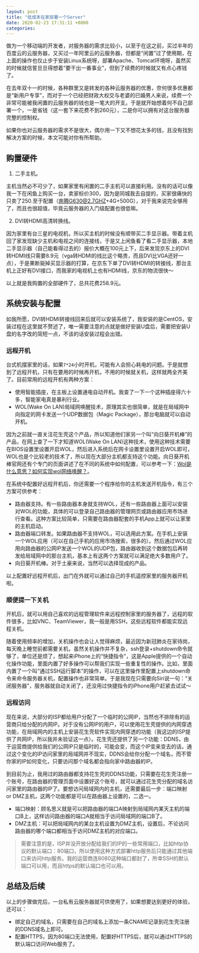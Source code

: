 ```yaml
---
layout: post
title: "低成本在家部署一个Server"
date: 2020-02-23 17:31:11 +0800
categories:
---
```


做为一个移动端的开发者，对服务器的需求比较小，以至于在这之前，买过半年的百度云的云服务器，又买过一年阿里云的云服务器，但都是“闲置”过了使用期，在上面的操作也仅止步于安装Linux系统呀，部署Apache、Tomcat环境呀，虽然买的时候就信誓旦旦得想着“要干出一番事业”，但到了续费的时候就又有点心疼钱了。

在去年双十一的时候，各种群里又是转发的各种云服务器的优惠，奈何很多优惠都是“新用户专享”，而对于一个已经把财政大权交与老婆的已婚男人来说，续费一个非常可能被我闲置的云服务器的钱也是一笔大的开支。于是就开始想着何不自己部署一个，一是省钱（这一套下来花费不到260元），二是你可以拥有对这台服务器完整的控制权。

如果你也对云服务器的需求不是很大，偶尔用一下又不想花太多的钱，且没有找到解决方案的时候，本文可能对你有所帮助。

## 购置硬件

1. 二手主机。

主机当然必不可少了，如果家里有闲置的二手主机可以直接利用。没有的话可以像我一下在闲鱼上购买一台，卖家标价300，因为是同城我去自提的，买家很痛快的只卖了250.至于配置（奔腾G630@2.7GHZ+4G+500G），对于我来说完全够用了，而且也很超值，毕竟云服务器的入门级配置也很低嘛。

2. DVI转HDMI高清转换线。

因为家里有台三星的电视机，所以买主机的时候没有顺带买二手显示器。带着主机回了家发现缺少主机和电视之间的连接线，于是又上闲鱼看了看二手显示器，本地二手显示器（自己能看得过去的）报价大概在100元上下，后来发现京东上的DVI转HDMI线只需要8.9元（vga转HDMI的线比这个略贵，而且DVI比VGA还好一点），于是果断毙掉买显示器的打算，在京东下单了DVI转HDMI的转接线，那台主机上正好有DVI接口，而我家的电视机上也有HDMI线，京东的物流很快～

以上就是我购置的全部硬件了，总共花费258.9元。

## 系统安装与配置

如我所愿，DVI转HDMI转接线回来后就可以安装系统了，我安装的是CentOS，安装过程在这里就不赘述了，唯一需要注意的点就是做好安装U盘后，需要把安装U盘的名字改的简短一点，不该的话安装过程会出错。

### 远程开机

台式机摆家里的话，如果`7*24`小时开机，可能有人会担心耗电的问题。于是就想到了远程开机，只有在要用的时候再开机，不用的时候就关机，这样就两全齐美了。目前常用的远程开机有两种方案：

* 使用智能插座，在主板上设置通电自动开机。我查了一下一个这种插座得六十多，智能家电真是暴利行业。
* WOL(Wake On LAN)局域网唤醒技术，原理其实也很简单，就是在局域网中向指定的网卡发送一个UDP数据包（Magic Package），那台电脑就可以自动开机。

因为之前就一直关注花生壳这个产品，所以知道他们家另一个叫“向日葵开机棒”的产品，在网上查了一下才知道WOL(Wake On LAN)这种技术，使用这种技术需要在BIOS设置里设置开启WOL，然后进入系统后在网卡设置里设置开启WOL即可，WOL也是个比较老的技术了，所以现在大部分主机都支持这个功能。向日葵开机棒官网还有个专门的页面讲述了在不同的系统中如何配置，可以参考一下：[Wol是什么意思？如何实现wol网络唤醒？](https://sunlogin.oray.com/news/10088.html)。

在系统中配置好远程开机后，你还需要一个程序给你的主机发送开机指令，有三个方案可供参考：

* 路由器支持。有一些路由器本身就支持WOL，还有一些路由器上面可以安装对WOL的功能，具体的可以登录自己路由器的管理网页或路由器应用市场进行查看。这种方案比较简单，只需要在路由器配套的手机App上就可以让家里的主机启动。
* 路由器端口转发。如果路由器不支持WOL，可以选用此方案。在手机上安装一个WOL应用（可以在自己手机的应用市场搜索，很多的）。然后通过WOL应用向路由器的公网IP发送一个WOL的UDP包，路由器收到这个数据包后再转发给局域网中的那台主机，基本上有这两个方案就可以满足绝大多数用户了。
* 向日葵开机棒。对于土豪来说，当然可以选择现成的产品。

以上配置好远程开机后，出门在外就可以通过自己的手机遥控家里的服务器开机啦。

### 顺便提一下关机

开机后，就可以用自己喜欢的远程管理软件来远程控制家里的服务器了，远程的软件很多，比如VNC、TeamViewer，我一般是用SSH，这些远程软件都能实现远程关机。

随着使用频率的增加，关机操作也会让人觉得麻烦，最近因为新冠肺炎在家待岗，每天晚上睡觉前都需要关机，虽然关机操作并不复杂，ssh登录+shutdown命令就够了，单位还是烦了，想起来iPhone上的“快捷指令”，这是Apple提供的一个自动化操作功能，里面内置了好多操作可以帮我们实现一些重复性的操作。比如，里面内置了一个叫“通过SSH运行脚本”的操作，可以在这里操作里配置上shutdown命令来命令服务器关机，配置操作也非常简单。于是我现在只需要向Siri说一句：“关闭服务器”，服务器就自动关闭了，还没用过快捷指令的iPhone用户赶紧去试试～

### 远程访问

现在来说，大部分的ISP都给用户分配了一个临时的公网IP，当然也不排除有的运营商只给分配的内网IP。对于没有公网IP的用户，可以使用花生壳提供的内网穿透功能，在局域网内的主机上安装花生壳软件实现内网穿透的功能（我这边的ISP提供了共网IP，所以我并未验证这一点）。花生壳还提供了另一个功能：DDNS，由于运营商提供给我们的公网IP只是临时的，可能会变，而这个IP变来变去的话，通过这个变化的IP访问家里的局域网并不现实，DDNS会给你分配一个域名，而不管你家的IP如何变化，只要访问那个域名都会指向家中路由器的IP。

到目前为止，我用过的路由器都支持花生壳的DDNS功能，只需要在花生壳注册一个账号，在路由器的管理页面中设置好这个账号，就可以通过花生壳分配的域名访问家里的路由器的IP了。要想访问局域网内的主机，还需要最后一步：端口映射 or DMZ主机，这两个功能都是可以在路由器上设置的，二选一。

* 端口映射：顾名思义就是可以把路由器的端口A映射到局域网内某天主机的端口B上，这样访问路由器的端口A就相当于访问局域网的端口B了。
* DMZ主机：可以把局域网内的某台主机设置为DMZ主机，设置后，不论访问路由器的哪个端口都相当于访问DMZ主机的对应端口。

> 需要注意的是，ISP并没开放分配给我们的IP的一些常用端口，比如http协议的默认端口：80端口，所以使用这种方式部署http服务后只能通过其他端口来访问http服务。我的运营商连8080这种端口都封了，所幸SSH的默认端口可以用，而且https的默认端口也可以用。

## 总结及后续

以上的步骤做完后，一台私有云服务器就可供使用了，如果想要达到更好的体验，还可以：

* 绑定自己的域名，只需要在自己的域名上添加一条CNAME记录到花生壳注册的DDNS域名上即可。
* 配置HTTPS，因为80端口无法使用，配置好HTTPS后，就可以通过HTTPS的默认端口访问Web服务了。
